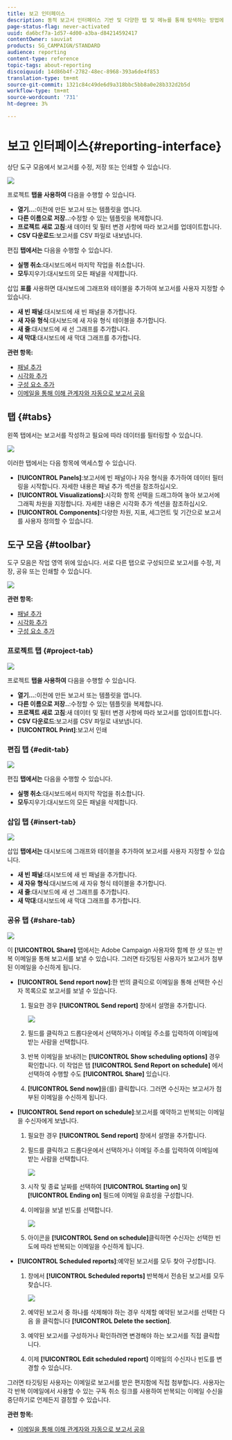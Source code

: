 ```yaml
---
title: 보고 인터페이스
description: 동적 보고서 인터페이스 기반 및 다양한 탭 및 메뉴를 통해 탐색하는 방법에 대해 자세히 알아보십시오.
page-status-flag: never-activated
uuid: da6bcf7a-1d57-4d00-a3ba-d84214592417
contentOwner: sauviat
products: SG_CAMPAIGN/STANDARD
audience: reporting
content-type: reference
topic-tags: about-reporting
discoiquuid: 14d86b4f-2782-48ec-8968-393a6de4f853
translation-type: tm+mt
source-git-commit: 1321c84c49de6d9a318bbc5bb8a0e28b332d2b5d
workflow-type: tm+mt
source-wordcount: '731'
ht-degree: 3%

---
```



# 보고 인터페이스{#reporting-interface}

상단 도구 모음에서 보고서를 수정, 저장 또는 인쇄할 수 있습니다.

![](assets/dynamic_report_toolbar.png)

프로젝트 **탭을 사용하여** 다음을 수행할 수 있습니다.

* **열기...**:이전에 만든 보고서 또는 템플릿을 엽니다.
* **다른 이름으로 저장..**:수정할 수 있는 템플릿을 복제합니다.
* **프로젝트 새로 고침**:새 데이터 및 필터 변경 사항에 따라 보고서를 업데이트합니다.
* **CSV 다운로드**:보고서를 CSV 파일로 내보냅니다.

편집 **탭에서는** 다음을 수행할 수 있습니다.

* **실행 취소**:대시보드에서 마지막 작업을 취소합니다.
* **모두**&#x200B;지우기:대시보드의 모든 패널을 삭제합니다.

삽입 **표를** 사용하면 대시보드에 그래프와 테이블을 추가하여 보고서를 사용자 지정할 수 있습니다.

* **새 빈 패널**:대시보드에 새 빈 패널을 추가합니다.
* **새 자유 형식**:대시보드에 새 자유 형식 테이블을 추가합니다.
* **새 줄**:대시보드에 새 선 그래프를 추가합니다.
* **새 막대**:대시보드에 새 막대 그래프를 추가합니다.

**관련 항목:**

* [패널 추가](../../reporting/using/adding-panels.md)
* [시각화 추가](../../reporting/using/adding-visualizations.md)
* [구성 요소 추가](../../reporting/using/adding-components.md)
* [이메일을 통해 이해 관계자와 자동으로 보고서 공유](https://helpx.adobe.com/campaign/kb/simplify-campaign-management.html#Reportandshareinsightswithallstakeholders)

## 탭 {#tabs}

왼쪽 탭에서는 보고서를 작성하고 필요에 따라 데이터를 필터링할 수 있습니다.

![](assets/dynamic_report_interface.png)

이러한 탭에서는 다음 항목에 액세스할 수 있습니다.

* **[!UICONTROL Panels]**:보고서에 빈 패널이나 자유 형식을 추가하여 데이터 필터링을 시작합니다. 자세한 내용은 패널 추가 섹션을 참조하십시오.
* **[!UICONTROL Visualizations]**:시각화 항목 선택을 드래그하여 놓아 보고서에 그래픽 차원을 지정합니다. 자세한 내용은 시각화 추가 섹션을 참조하십시오.
* **[!UICONTROL Components]**:다양한 차원, 지표, 세그먼트 및 기간으로 보고서를 사용자 정의할 수 있습니다.

## 도구 모음 {#toolbar}

도구 모음은 작업 영역 위에 있습니다. 서로 다른 탭으로 구성되므로 보고서를 수정, 저장, 공유 또는 인쇄할 수 있습니다.

![](assets/dynamic_report_toolbar.png)

**관련 항목:**

* [패널 추가](../../reporting/using/adding-panels.md)
* [시각화 추가](../../reporting/using/adding-visualizations.md)
* [구성 요소 추가](../../reporting/using/adding-components.md)

### 프로젝트 탭 {#project-tab}

![](assets/tab_project.png)

프로젝트 **탭을 사용하여** 다음을 수행할 수 있습니다.

* **열기...**:이전에 만든 보고서 또는 템플릿을 엽니다.
* **다른 이름으로 저장..**:수정할 수 있는 템플릿을 복제합니다.
* **프로젝트 새로 고침**:새 데이터 및 필터 변경 사항에 따라 보고서를 업데이트합니다.
* **CSV 다운로드**:보고서를 CSV 파일로 내보냅니다.
* **[!UICONTROL Print]**:보고서 인쇄

### 편집 탭 {#edit-tab}

![](assets/tab_edit.png)

편집 **탭에서는** 다음을 수행할 수 있습니다.

* **실행 취소**:대시보드에서 마지막 작업을 취소합니다.
* **모두**&#x200B;지우기:대시보드의 모든 패널을 삭제합니다.

### 삽입 탭 {#insert-tab}

![](assets/tab_insert.png)

삽입 **탭에서는** 대시보드에 그래프와 테이블을 추가하여 보고서를 사용자 지정할 수 있습니다.

* **새 빈 패널**:대시보드에 새 빈 패널을 추가합니다.
* **새 자유 형식**:대시보드에 새 자유 형식 테이블을 추가합니다.
* **새 줄**:대시보드에 새 선 그래프를 추가합니다.
* **새 막대**:대시보드에 새 막대 그래프를 추가합니다.

### 공유 탭 {#share-tab}

![](assets/tab_share_1.png)

이 **[!UICONTROL Share]** 탭에서는 Adobe Campaign 사용자와 함께 한 샷 또는 반복 이메일을 통해 보고서를 보낼 수 있습니다. 그러면 타깃팅된 사용자가 보고서가 첨부된 이메일을 수신하게 됩니다.

* **[!UICONTROL Send report now]**:한 번의 클릭으로 이메일을 통해 선택한 수신자 목록으로 보고서를 보낼 수 있습니다.

   1. 필요한 경우 **[!UICONTROL Send report]** 창에서 설명을 추가합니다.

      ![](assets/tab_share_4.png)

   1. 필드를 클릭하고 드롭다운에서 선택하거나 이메일 주소를 입력하여 이메일에 받는 사람을 선택합니다.
   1. 반복 이메일을 보내려는 **[!UICONTROL Show scheduling options]** 경우 확인합니다. 이 작업은 탭 **[!UICONTROL Send Report on schedule]** 에서 선택하여 수행할 수도 **[!UICONTROL Share]** 있습니다.
   1. **[!UICONTROL Send now]**&#x200B;을(를) 클릭합니다. 그러면 수신자는 보고서가 첨부된 이메일을 수신하게 됩니다.

* **[!UICONTROL Send report on schedule]**:보고서를 예약하고 반복되는 이메일을 수신자에게 보냅니다.

   1. 필요한 경우 **[!UICONTROL Send report]** 창에서 설명을 추가합니다.
   1. 필드를 클릭하고 드롭다운에서 선택하거나 이메일 주소를 입력하여 이메일에 받는 사람을 선택합니다.

      ![](assets/tab_share_5.png)

   1. 시작 및 종료 날짜를 선택하여 **[!UICONTROL Starting on]** 및 **[!UICONTROL Ending on]** 필드에 이메일 유효성을 구성합니다.
   1. 이메일을 보낼 빈도를 선택합니다.

      ![](assets/tab_share_2.png)

   1. 아이콘을 **[!UICONTROL Send on schedule]**&#x200B;클릭하면 수신자는 선택한 빈도에 따라 반복되는 이메일을 수신하게 됩니다.

* **[!UICONTROL Scheduled reports]**:예약된 보고서를 모두 찾아 구성합니다.

   1. 창에서 **[!UICONTROL Scheduled reports]** 반복해서 전송된 보고서를 모두 찾습니다.

      ![](assets/tab_share_3.png)

   1. 예약된 보고서 중 하나를 삭제해야 하는 경우 삭제할 예약된 보고서를 선택한 다음 을 클릭합니다 **[!UICONTROL Delete the section]**.
   1. 예약된 보고서를 구성하거나 확인하려면 변경해야 하는 보고서를 직접 클릭합니다.
   1. 이제 **[!UICONTROL Edit scheduled report]** 이메일의 수신자나 빈도를 변경할 수 있습니다.

그러면 타깃팅된 사용자는 이메일로 보고서를 받은 편지함에 직접 첨부합니다. 사용자는 각 반복 이메일에서 사용할 수 있는 구독 취소 링크를 사용하여 반복되는 이메일 수신을 중단하기로 언제든지 결정할 수 있습니다.

**관련 항목:**

* [이메일을 통해 이해 관계자와 자동으로 보고서 공유](https://helpx.adobe.com/campaign/kb/simplify-campaign-management.html#Reportandshareinsightswithallstakeholders)
